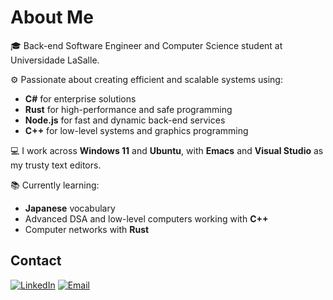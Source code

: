 # About Me
🎓 Back-end Software Engineer and Computer Science student at Universidade LaSalle.

⚙️ Passionate about creating efficient and scalable systems using:  
- **C#** for enterprise solutions  
- **Rust** for high-performance and safe programming  
- **Node.js** for fast and dynamic back-end services
- **C++** for low-level systems and graphics programming

💻 I work across **Windows 11** and **Ubuntu**, with **Emacs** and **Visual Studio** as my trusty text editors.

📚 Currently learning: 
- **Japanese** vocabulary
- Advanced DSA and low-level computers working with **C++**
- Computer networks with **Rust**

## Contact
[![LinkedIn](https://img.shields.io/badge/-LinkedIn-blue?style=flat&logo=linkedin)](https://www.linkedin.com/in/diogobonofre) [![Email](https://img.shields.io/badge/-Email-c14438?style=flat&logo=gmail&logoColor=white)](mailto:diogobonofre@gmail.com)
